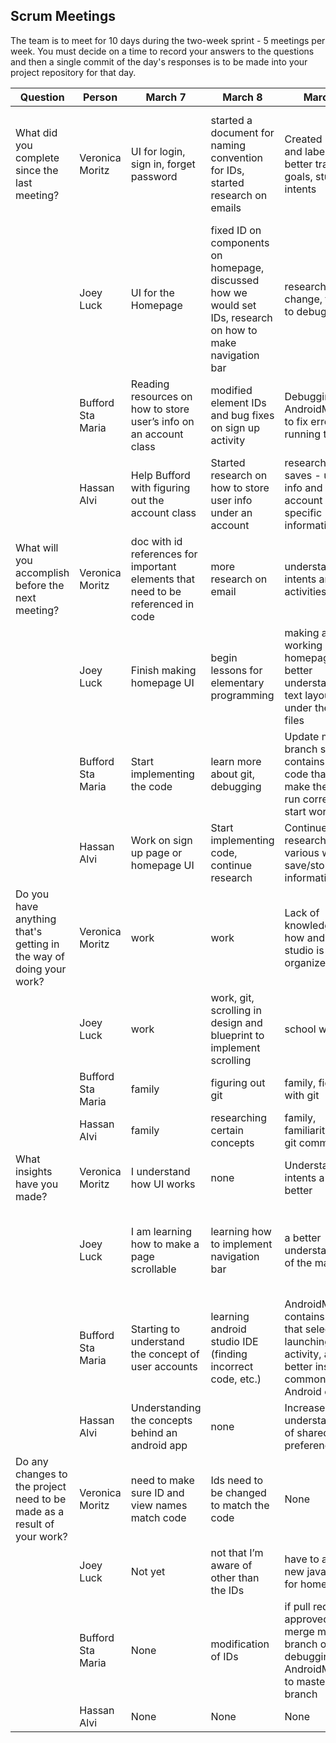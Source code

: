 ## Scrum Meetings
The team is to meet for 10 days during the two-week sprint - 5 meetings per week. You must decide on a time to record your answers to the questions and then a single commit of the day's responses is to be made into your project repository for that day.

Question | Person | March 7 | March 8 | March 9 | March 10 | day | day | day |day | day | day |
------------|---------------------------------------------------------------------|-----|-----|-----|-----|-----|-----|-----|----|-----|-----|                                                              
| What did you complete since the last meeting? | Veronica Moritz | UI for login, sign in, forget password | started a document for naming convention for IDs, started research on emails | Created issues and labels to better track of goals, studied intents | Looked into Firebase, Smart Lock, and Room(recommended database API)and  attempted to connect two activities with an intent
|            | Joey Luck | UI for the Homepage | fixed ID on components on homepage, discussed how we would set IDs, research on how to make navigation bar | research, color change, trying to debug | finished homepage UI design, updated IDs, created navigationbar xml
|            | Bufford Sta Maria | Reading resources on how to store user’s info on an account class | modified element IDs and bug fixes on sign up activity | Debugging AndroidManifest to fix error on running the app | Helped Joey debug his code so that it launches SignUpActivity
|            | Hassan Alvi | Help Bufford with figuring out the account class | Started research on how to store user info under an account | research into saves - user info and other account specific information | More research into saving user info/data/progress
| What will you accomplish before the next meeting? | Veronica Moritz | doc with id references for important elements that need to be referenced in code | more research on email | understand intents and activities better | Figure out what’s wrong with my gradle, hopefully can either design and start database or work on code
|            | Joey Luck | Finish making homepage UI | begin lessons for elementary programming | making a working homepage, better understand the text layout under the xml files | work on navigation bar
|            | Bufford Sta Maria | Start implementing the code | learn more about git, debugging | Update master branch so that it contains correct code that will make the app run correctly, start working on | work on StartupActivity, cleanup ‘yellow warnings’ on activities
|            | Hassan Alvi | Work on sign up page or homepage UI | Start implementing code, continue research | Continue research into various ways to save/store information | Try and implement findings
| Do you have anything that's getting in the way of doing your work? | Veronica Moritz | work | work | Lack of knowledge of how android studio is organized | bad internet connection
|            | Joey Luck | work | work, git, scrolling in design and blueprint to implement scrolling | school work | school work, power outages
|            | Bufford Sta Maria | family | figuring out git | family, fighting with git | family, book readings from another class
|            | Hassan Alvi | family | researching certain concepts | family, familiarity with git commands | family, studying for another class
| What insights have you made? | Veronica Moritz | I understand how UI works | none | Understand intents a little better | I don’t understand security
|            | Joey Luck | I am learning how to make a page scrollable | learning how to implement navigation bar | a better understanding of the manifests | learned about different layouts, learning about the manifests, learning about the different types of java documents
|            | Bufford Sta Maria | Starting to understand the concept of user accounts | learning android studio IDE (finding incorrect code, etc.) | AndroidManifest contains code that selects the launching activity, and better insight on common Android errors | Android Studio provides activity templates that can be used as starter code or a guide
|            | Hassan Alvi | Understanding the concepts behind an android app | none | Increased understanding of shared preferences | gained knowledge of internal storage, this is more complex than I assumed
| Do any changes to the project need to be made as a result of your work? | Veronica Moritz | need to make sure ID and view names match code | Ids need to be changed to match the code | None | Probably will be changes, not sure of all of them
|            | Joey Luck | Not yet | not that I’m aware of other than the IDs | have to add a new java doc for homepage | unsure at the moment
|            | Bufford Sta Maria | None | modification of IDs | if pull request is approved, then merge my branch on debugging AndroidManifest to master branch | None
|            | Hassan Alvi | None | None | None | None
